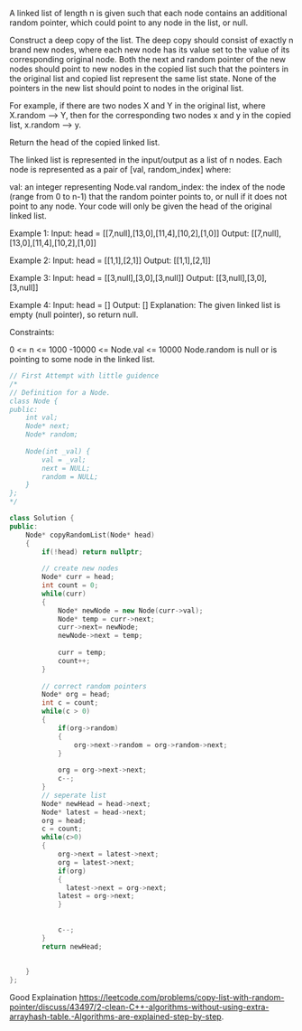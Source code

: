 A linked list of length n is given such that each node contains an additional random pointer, which could point to any node in the list, or null.

Construct a deep copy of the list. The deep copy should consist of exactly n brand new nodes, where each new node has its value set to the value of its corresponding original node. Both the next and random pointer of the new nodes should point to new nodes in the copied list such that the pointers in the original list and copied list represent the same list state. None of the pointers in the new list should point to nodes in the original list.

For example, if there are two nodes X and Y in the original list, where X.random --> Y, then for the corresponding two nodes x and y in the copied list, x.random --> y.

Return the head of the copied linked list.

The linked list is represented in the input/output as a list of n nodes. Each node is represented as a pair of [val, random_index] where:

val: an integer representing Node.val
random_index: the index of the node (range from 0 to n-1) that the random pointer points to, or null if it does not point to any node.
Your code will only be given the head of the original linked list.

 

Example 1:
Input: head = [[7,null],[13,0],[11,4],[10,2],[1,0]]
Output: [[7,null],[13,0],[11,4],[10,2],[1,0]]

Example 2:
Input: head = [[1,1],[2,1]]
Output: [[1,1],[2,1]]

Example 3:
Input: head = [[3,null],[3,0],[3,null]]
Output: [[3,null],[3,0],[3,null]]

Example 4:
Input: head = []
Output: []
Explanation: The given linked list is empty (null pointer), so return null.
 

Constraints:

0 <= n <= 1000
-10000 <= Node.val <= 10000
Node.random is null or is pointing to some node in the linked list.
``` c++
// First Attempt with little guidence
/*
// Definition for a Node.
class Node {
public:
    int val;
    Node* next;
    Node* random;
    
    Node(int _val) {
        val = _val;
        next = NULL;
        random = NULL;
    }
};
*/

class Solution {
public:
    Node* copyRandomList(Node* head) 
    {
        if(!head) return nullptr;
        
        // create new nodes
        Node* curr = head;
        int count = 0;
        while(curr)
        {
            Node* newNode = new Node(curr->val);
            Node* temp = curr->next;
            curr->next= newNode;
            newNode->next = temp;
            
            curr = temp;
            count++;
        }
        
        // correct random pointers
        Node* org = head;
        int c = count;
        while(c > 0)
        {
            if(org->random)
            {
                org->next->random = org->random->next;
            }
            
            org = org->next->next;
            c--;
        }
        // seperate list
        Node* newHead = head->next;
        Node* latest = head->next;
        org = head;
        c = count;
        while(c>0)
        {
            org->next = latest->next;
            org = latest->next;
            if(org)
            {
              latest->next = org->next; 
            latest = org->next;
            }
            
            
            c--;
        }
        return newHead;
        
        
    }
};
```

Good Explaination 
https://leetcode.com/problems/copy-list-with-random-pointer/discuss/43497/2-clean-C++-algorithms-without-using-extra-arrayhash-table.-Algorithms-are-explained-step-by-step.

